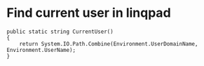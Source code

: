 ﻿# Find current user in linqpad

	public static string CurrentUser()
	{
		return System.IO.Path.Combine(Environment.UserDomainName, Environment.UserName);
	}
